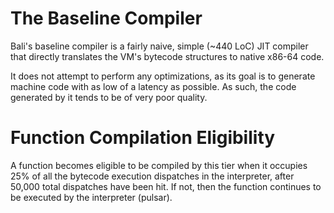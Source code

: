 # The Baseline Compiler
Bali's baseline compiler is a fairly naive, simple (~440 LoC) JIT compiler that directly translates the VM's bytecode structures to native x86-64 code.

It does not attempt to perform any optimizations, as its goal is to generate machine code with as low of a latency as possible.
As such, the code generated by it tends to be of very poor quality.

# Function Compilation Eligibility
A function becomes eligible to be compiled by this tier when it occupies 25% of all the bytecode execution dispatches in the interpreter, after 50,000 total dispatches have been hit. If not, then the function continues to be executed by the interpreter (pulsar).
